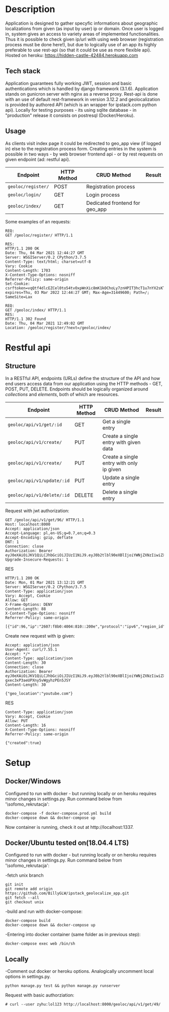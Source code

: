 # Description
Application is designed to gather specyfic informations about geographic localizations from given (as input by user) ip or domain.
Once user is logged in, system gives an access to variety areas of implemented functionalities. Thus it is possible to check given ip/url with using web browser (registration process must be done here!), but due to logically use of an app its highly preferable to use rest-api (so that it could be use as more flexible api). 
Hosted on heroku:
https://hidden-castle-42484.herokuapp.com
## Tech stack
Application guarantees fully working JWT, session and basic authentications which is handled by django framework (3.1.6). Application stands on gunicron server with nginx as a reverse proxy. Rest-api is done with an use of default rest-framework in version 3.12.2 and geolocalization is provided by authored API (which is an wrapper for ipstack.com python api). Locally for testing purposes - its using sqlite database - in "production" release it consists on postresql (Docker/Heroku).

## Usage

As clients visit index page it could be redirected to geo_app view (if logged in) else to the registration process form.
Creating entries in the system is possible in two ways - by web browser frontend api - or by rest requests on given endpoint (ad: restful api).

Endpoint |HTTP Method | CRUD Method | Result
-- | -- |-- |--
`geoloc/register/` | POST | Registration process
`geoloc/login/` | GET | Login process
`geoloc/index/` | GET | Dedicated frontend for geo_app

Some examples of an requests:
```
REQ:
GET /geoloc/register/ HTTP/1.1

RES:
HTTP/1.1 200 OK
Date: Thu, 04 Mar 2021 12:44:27 GMT
Server: WSGIServer/0.2 CPython/3.7.5
Content-Type: text/html; charset=utf-8
Vary: Cookie
Content-Length: 1703
X-Content-Type-Options: nosniff
Referrer-Policy: same-origin
Set-Cookie:  csrftoken=vqQtf4dlcEZCel0to54tvOxpWnXic8mK1kOChoLy7znHPIT3hcT1u7nYX2sKTh0g; expires=Thu, 03 Mar 2022 12:44:27 GMT; Max-Age=31449600; Path=/; SameSite=Lax

```

```
REQ:
GET /geoloc/index/ HTTP/1.1
RES:
HTTP/1.1 302 Found
Date: Thu, 04 Mar 2021 12:49:02 GMT
Location: /geoloc/register/?next=/geoloc/index/

```


# Restful api
## Structure
In a RESTful API, endpoints (URLs) define the structure of the API and how end users access data from our application using the HTTP methods - GET, POST, PUT, DELETE. Endpoints should be logically organized around _collections_ and _elements_, both of which are resources.

Endpoint |HTTP Method | CRUD Method | Result
-- | -- |-- |--
`geoloc/api/v1/get/:id` | GET | Get a single entry
`geoloc/api/v1/create/` | PUT | Create a single entry with given data
`geoloc/api/v1/create/` | PUT | Create a single entry with only ip given
`geoloc/api/v1/update/:id` | PUT | Update a single entry
`geoloc/api/v1/delete/:id` | DELETE | Delete a single entry


Request with jwt authorization:
```
GET /geoloc/api/v1/get/96/ HTTP/1.1
Host: localhost:8000
Accept: application/json
Accept-Language: pl,en-US;q=0.7,en;q=0.3
Accept-Encoding: gzip, deflate
DNT: 1
Connection: close
Authorization: Bearer eyJ0eXAiOiJKV1QiLCJhbGciOiJIUzI1NiJ9.eyJ0b2tlbl90eXBlIjoiYWNjZXNzIiwiZXhwIjoxNjE0NjA0NjI4LCJqdGkiOiIyZmYxYzNlNjE5YWQ0NWFmYjQwNjdlNmNmNzA5ZDEzNiIsInVzZXJfaWQiOjF9.C3CuiWYRwQ2RIKxeoBNTrJ4t533IH8Jp85BOwZZyCr0
Upgrade-Insecure-Requests: 1
```
RES
```
HTTP/1.1 200 OK
Date: Mon, 01 Mar 2021 13:12:21 GMT
Server: WSGIServer/0.2 CPython/3.7.5
Content-Type: application/json
Vary: Accept, Cookie
Allow: GET
X-Frame-Options: DENY
Content-Length: 88
X-Content-Type-Options: nosniff
Referrer-Policy: same-origin

[{"id":96,"ip":"2607:f8b0:4004:810::200e","protocol":"ipv6","region_id":72,"user_id":1}]
```

Create new request with ip given:
```
Accept: application/json
User-Agent: curl/7.55.1
Accept: */*
Content-Type: application/json
Content-Length: 30
Connection: close
Authorization: Bearer eyJ0eXAiOiJKV1QiLCJhbGciOiJIUzI1NiJ9.eyJ0b2tlbl90eXBlIjoiYWNjZXNzIiwiZXhwIjoxNjE0ODYyOTEwLCJqdGkiOiJhYjAwNmJjOTg4ZWM0ZWFhYjRhNDAxM2EzMWY5NzY2MiIsInVzZXJfaWQiOjF9.XUBWpVuGhzwpP-gxec3xP3aeUPXny5vWgyhzPEn5JSY
Content-Length: 30

{"geo_location":"youtube.com"}
```
RES
```
Content-Type: application/json
Vary: Accept, Cookie
Allow: PUT
Content-Length: 16
X-Content-Type-Options: nosniff
Referrer-Policy: same-origin

{"created":true}
```


# Setup

## Docker/Windows
Configured to run with docker - but running locally or on heroku requires minor changes in settings.py. Run command below from '\sofomo_rekrutacja\':
```
docker-compose -f docker-compose.prod.yml build
docker-compose down && docker-compose up
```
Now container is running, check it out at http://localhost:1337.

## Docker/Ubuntu tested on(18.04.4 LTS)
Configured to run with docker - but running locally or on heroku requires minor changes in settings.py. Run command below from '\sofomo_rekrutacja\':

-fetch unix branch
```
git init
git remote add origin https://github.com/BillyGLW/ipstack_geolocalize_app.git
git fetch --all
git checkout unix
```
-build and run with docker-compose:
```
docker-compose build
docker-compose down && docker-compose up
```

-Entering into docker container (same folder as in previous step):
```
docker-compose exec web /bin/sh
```

## Locally
-Comment out docker or heroku options. Analogically uncomment local options in settings.py.
```
python manage.py test && python manage.py runserver
``` 



Request with basic authorziation:

```
# curl --user zyhu:lol123 http://localhost:8000/geoloc/api/v1/get/49/
```

